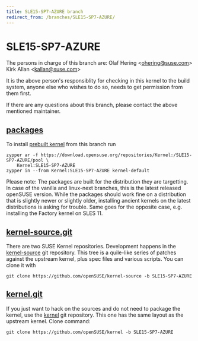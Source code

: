 ```yaml
---
title: SLE15-SP7-AZURE branch
redirect_from: /branches/SLE15-SP7-AZURE/
---
```

# SLE15-SP7-AZURE
The persons in charge of this branch are:
Olaf Hering <[ohering@suse.com](mailto:ohering@suse.com?subject=SLE15-SP7-AZURE%20branch)>
Kirk Allan <[kallan@suse.com](mailto:kallan@suse.com?subject=SLE15-SP7-AZURE%20branch)>

It is the above person's responsiblity for checking in this kernel to
the build system, anyone else who wishes to do so, needs to get
permission from them first.

If there are any questions about this branch, please contact the above
mentioned maintainer.


## [packages](https://download.opensuse.org/repositories/Kernel:/SLE15-SP7-AZURE)
To install
[prebuilt kernel](https://download.opensuse.org/repositories/Kernel:/SLE15-SP7-AZURE)
from this branch run

```
zypper ar -f https://download.opensuse.org/repositories/Kernel:/SLE15-SP7-AZURE/pool \
    Kernel:SLE15-SP7-AZURE
zypper in --from Kernel:SLE15-SP7-AZURE kernel-default
```

Please note: The packages are built for the distribution they are
targetting. In case of the vanilla and linux-next branches, this is the
latest released openSUSE version. While the packages should work
fine on a distribution that is slightly newer or slightly older,
installing ancient kernels on the latest distributions is asking for
trouble. Same goes for the opposite case, e.g. installing the Factory
kernel on SLES 11.

## [kernel-source.git](https://github.com/openSUSE/kernel-source/tree/SLE15-SP7-AZURE)
There are two SUSE Kernel repositories. Development happens in the
[kernel-source](https://github.com/openSUSE/kernel-source/tree/SLE15-SP7-AZURE)
git repository. This tree is a quile-like series of patches against the
upstream kernel, plus spec files and various scripts. You can clone it
with

```
git clone https://github.com/openSUSE/kernel-source -b SLE15-SP7-AZURE
```

## [kernel.git](https://github.com/openSUSE/kernel/tree/SLE15-SP7-AZURE)
If you just want to hack on the sources and do not need to package the
kernel, use the [kernel](https://github.com/openSUSE/kernel/tree/SLE15-SP7-AZURE)
git repository. This one has the same layout as the upstream kernel. Clone
command:

```
git clone https://github.com/openSUSE/kernel -b SLE15-SP7-AZURE
```


